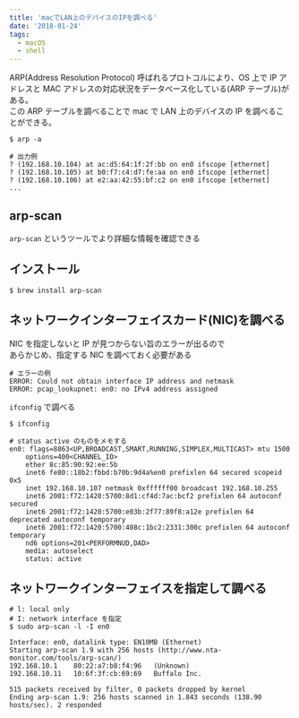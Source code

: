 ```yaml
---
title: 'macでLAN上のデバイスのIPを調べる'
date: '2018-01-24'
tags:
  - macOS
  - shell
---
```


ARP(Address Resolution Protocol) 呼ばれるプロトコルにより、OS 上で IP アドレスと MAC アドレスの対応状況をデータベース化している(ARP テーブル)がある。  
この ARP テーブルを調べることで mac で LAN 上のデバイスの IP を調べることができる。

```shell
$ arp -a

# 出力例
? (192.168.10.104) at ac:d5:64:1f:2f:bb on en0 ifscope [ethernet]
? (192.168.10.105) at b0:f7:c4:d7:fe:aa on en0 ifscope [ethernet]
? (192.168.10.106) at e2:aa:42:55:bf:c2 on en0 ifscope [ethernet]
...
```

## arp-scan

`arp-scan` というツールでより詳細な情報を確認できる

## インストール

```shell
$ brew install arp-scan
```

## ネットワークインターフェイスカード(NIC)を調べる

NIC を指定しないと IP が見つからない旨のエラーが出るので  
あらかじめ、指定する NIC を調べておく必要がある

```shell
# エラーの例
ERROR: Could not obtain interface IP address and netmask
ERROR: pcap_lookupnet: en0: no IPv4 address assigned
```

`ifconfig` で調べる

```shell
$ ifconfig

# status active のものをメモする
en0: flags=8863<UP,BROADCAST,SMART,RUNNING,SIMPLEX,MULTICAST> mtu 1500
	options=400<CHANNEL_IO>
	ether 8c:85:90:92:ee:5b
	inet6 fe80::18b2:fbbd:b70b:9d4a%en0 prefixlen 64 secured scopeid 0x5
	inet 192.168.10.107 netmask 0xffffff00 broadcast 192.168.10.255
	inet6 2001:f72:1420:5700:8d1:cf4d:7ac:bcf2 prefixlen 64 autoconf secured
	inet6 2001:f72:1420:5700:e03b:2f77:89f8:a12e prefixlen 64 deprecated autoconf temporary
	inet6 2001:f72:1420:5700:408c:1bc2:2331:300c prefixlen 64 autoconf temporary
	nd6 options=201<PERFORMNUD,DAD>
	media: autoselect
	status: active
```

## ネットワークインターフェイスを指定して調べる

```shell
# l: local only
# I: network interface を指定
$ sudo arp-scan -l -I en0

Interface: en0, datalink type: EN10MB (Ethernet)
Starting arp-scan 1.9 with 256 hosts (http://www.nta-monitor.com/tools/arp-scan/)
192.168.10.1	80:22:a7:b8:f4:96	(Unknown)
192.168.10.11	10:6f:3f:cb:69:69	Buffalo Inc.

515 packets received by filter, 0 packets dropped by kernel
Ending arp-scan 1.9: 256 hosts scanned in 1.843 seconds (138.90 hosts/sec). 2 responded
```
